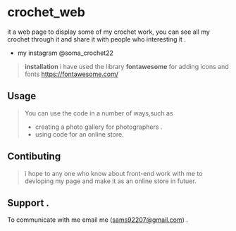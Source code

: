 # crochet_web
it a web page to display some of my crochet work, you can see all my crochet through it and share it with people who interesting it .
- my instagram @soma_crochet22

> **installation**
>i have used the library **fontawesome** for adding icons and fonts  https://fontawesome.com/


 ## Usage
> You can use the code in a number of ways,such as
> - creating a photo gallery for photographers .
> - using code for an online store.

## Contibuting
> i hope to any one who know about front-end work with me to devloping my page and make it as an online store in futuer.


## Support .
To communicate with me email me (sams92207@gmail.com) .


